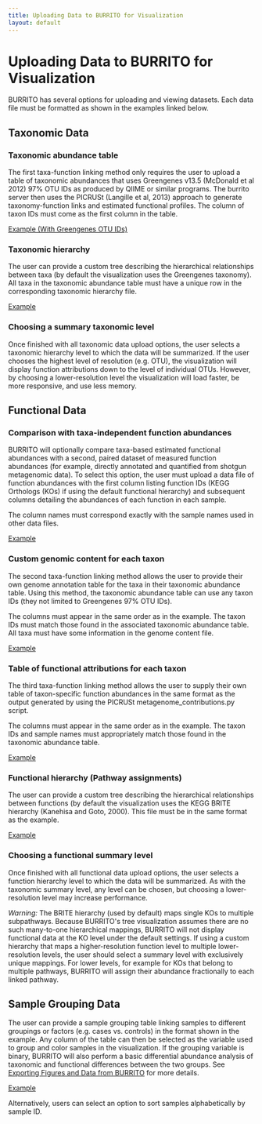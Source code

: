 ```yaml
---
title: Uploading Data to BURRITO for Visualization
layout: default
---
```

# Uploading Data to BURRITO for Visualization

BURRITO has several options for uploading and viewing datasets. Each data file must be formatted as shown in the examples linked below.

<h2 id="taxonomy">Taxonomic Data</h2>

<h3>Taxonomic abundance table</h3>

The first taxa-function linking method only requires the user to upload a table of taxonomic abundances that uses Greengenes v13.5 (McDonald et al 2012) 97% OTU IDs as produced by QIIME or similar programs. 
The burrito server then uses the PICRUSt (Langille et al, 2013) approach to generate taxonomy-function links and estimated functional profiles. The column of taxon IDs must come as the first column in the table.

<a href="http://elbo-spice.cs.tau.ac.il/shiny/burrito/Data/examples/example_greengenes_otus.txt" target="_blank">Example (With Greengenes OTU IDs) </a>
<!--- <a href="http://elbo-spice.cs.tau.ac.il/shiny/burrito/Data/examples/example_otus.txt" target="_blank">Example </a> -->

<h3>Taxonomic hierarchy</h3>

The user can provide a custom tree describing the hierarchical relationships between taxa (by default the visualization uses the Greengenes taxonomy).
All taxa in the taxonomic abundance table must have a unique row in the corresponding taxonomic hierarchy file.

<a href="http://elbo-spice.cs.tau.ac.il/shiny/burrito/Data/examples/example_tax_hierarchy.txt" target="_blank">Example </a>

<h3>Choosing a summary taxonomic level</h3>

Once finished with all taxonomic data upload options, the user selects a taxonomic hierarchy level to which the data will be summarized. 
If the user chooses the highest level of resolution (e.g. OTU), the visualization will display function attributions down to the level of individual OTUs. 
However, by choosing a lower-resolution level the visualization will load faster, be more responsive, and use less memory.


<h2 id="function">Functional Data</h2>

<h3>Comparison with taxa-independent function abundances</h3>

BURRITO will optionally compare taxa-based estimated functional abundances with a second, paired dataset of measured function abundances (for example, directly annotated and quantified from shotgun metagenomic data). To select this option, the user must upload a data file of function abundances with the first column listing function IDs (KEGG Orthologs (KOs) if using the default functional hierarchy) 
and subsequent columns detailing the abundances of each function in each sample. 

The column names must correspond exactly with the sample names used in other data files.

<a href="http://elbo-spice.cs.tau.ac.il/shiny/burrito/Data/examples/example_metagenome.txt" target="_blank">Example </a>

<h3>Custom genomic content for each taxon</h3>

The second taxa-function linking method allows the user to provide their own genome annotation table for the taxa in their taxonomic abundance table. Using this method, the taxonomic abundance table can use any taxon IDs (they not limited to Greengenes 97% OTU IDs). 

The columns must appear in the same order as in the example. The taxon IDs must match those found in the associated taxonomic abundance table. All taxa must have some information in the genome content file.

<a href="http://elbo-spice.cs.tau.ac.il/shiny/burrito/Data/examples/example_genome_content.txt" target="_blank">Example </a>

<h3>Table of functional attributions for each taxon</h3>

The third taxa-function linking method allows the user to supply their own table of taxon-specific function abundances in the same format as the output generated by using the PICRUSt metagenome_contributions.py script.

The columns must appear in the same order as in the example. The taxon IDs and sample names must appropriately match those found in the taxonomic abundance table.

<a href="http://elbo-spice.cs.tau.ac.il/shiny/burrito/Data/examples/example_contributions.txt" target="_blank">Example </a>


<h3>Functional hierarchy (Pathway assignments)</h3>

The user can provide a custom tree describing the hierarchical relationships between functions (by default the visualization uses the KEGG BRITE hierarchy (Kanehisa and Goto, 2000). This file must be in the same format as the example.

<a href="http://elbo-spice.cs.tau.ac.il/shiny/burrito/Data/examples/example_func_hierarchy.txt" target="_blank">Example </a>

<h3>Choosing a functional summary level</h3>

Once finished with all functional data upload options, the user selects a function hierarchy level to which the data will be summarized. As with the taxonomic summary level, any level can be chosen, but choosing a lower-resolution level may increase performance.

*Warning:* The BRITE hierarchy (used by default) maps single KOs to multiple subpathways. Because BURRITO's tree visualization assumes there are no such many-to-one hierarchical mappings, BURRITO will not display functional data at the KO level under the default settings.
If using a custom hierarchy that maps a higher-resolution function level to multiple lower-resolution levels, the user should select a summary level with exclusively unique mappings. For lower levels, for example for KOs that belong to multiple pathways, BURRITO will assign 
their abundance fractionally to each linked pathway.

<h2 id="samples">Sample Grouping Data</h2>

The user can provide a sample grouping table linking samples to different groupings or factors (e.g. cases vs. controls) in the format shown in the example. Any column of the table can then be selected as the variable used to group and color samples in the visualization. If the 
grouping variable is binary, BURRITO will also perform a basic differential abundance analysis of taxonomic and functional differences between the two groups. See [Exporting Figures and Data from BURRITO](export.html) for more details.

<a href="http://elbo-spice.cs.tau.ac.il/shiny/burrito/Data/examples/example_sample_map.txt" target="_blank">Example </a>

Alternatively, users can select an option to sort samples alphabetically by sample ID.